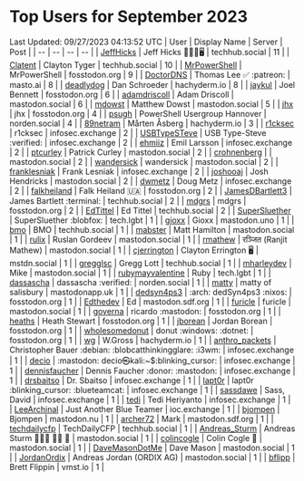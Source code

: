 # Top Users for September 2023
Last Updated: 09/27/2023 04:13:52 UTC
| User | Display Name | Server | Post |
| -- | -- | -- | -- |
| [JeffHicks](https://techhub.social/@JeffHicks) | Jeff Hicks 🐶🎼🍷🖥️ | techhub.social | 11 |
| [Clatent](https://techhub.social/@Clatent) | Clayton Tyger | techhub.social | 10 |
| [MrPowerShell](https://fosstodon.org/@MrPowerShell) | MrPowerShell | fosstodon.org | 9 |
| [DoctorDNS](https://masto.ai/@DoctorDNS) | Thomas Lee ✅ :patreon: | masto.ai | 8 |
| [deadlydog](https://hachyderm.io/@deadlydog) | Dan Schroeder | hachyderm.io | 8 |
| [jaykul](https://fosstodon.org/@jaykul) | Joel Bennett | fosstodon.org | 6 |
| [adamdriscoll](https://mastodon.social/@adamdriscoll) | Adam Driscoll | mastodon.social | 6 |
| [mdowst](https://mastodon.social/@mdowst) | Matthew Dowst | mastodon.social | 5 |
| [jhx](https://fosstodon.org/@jhx) | jhx | fosstodon.org | 4 |
| [psugh](https://norden.social/@psugh) | PowerShell Usergroup Hannover | norden.social | 4 |
| [89netram](https://hachyderm.io/@89netram) | Mårten Åsberg | hachyderm.io | 3 |
| [r1cksec](https://infosec.exchange/@r1cksec) | r1cksec | infosec.exchange | 2 |
| [USBTypeSTeve](https://infosec.exchange/@USBTypeSTeve) | USB Type-Steve :verified: | infosec.exchange | 2 |
| [ehmiiz](https://infosec.exchange/@ehmiiz) | Emil Larsson | infosec.exchange | 2 |
| [ptcurley](https://mastodon.social/@ptcurley) | Patrick Curley | mastodon.social | 2 |
| [crohnenberg](https://mastodon.social/@crohnenberg) |  | mastodon.social | 2 |
| [wandersick](https://mastodon.social/@wandersick) | wandersick | mastodon.social | 2 |
| [franklesniak](https://infosec.exchange/@franklesniak) | Frank Lesniak | infosec.exchange | 2 |
| [joshooaj](https://mastodon.social/@joshooaj) | Josh Hendricks | mastodon.social | 2 |
| [dwmetz](https://infosec.exchange/@dwmetz) | Doug Metz | infosec.exchange | 2 |
| [falkheiland](https://fosstodon.org/@falkheiland) | Falk Heiland 🇺🇦 | fosstodon.org | 2 |
| [JamesDBartlett3](https://techhub.social/@JamesDBartlett3) | James Bartlett :terminal: | techhub.social | 2 |
| [mdgrs](https://fosstodon.org/@mdgrs) | mdgrs | fosstodon.org | 2 |
| [EdTittel](https://techhub.social/@EdTittel) | Ed Tittel | techhub.social | 2 |
| [SuperSluether](https://tech.lgbt/@SuperSluether) | SuperSluether :blobfox: | tech.lgbt | 1 |
| [gioxx](https://mastodon.uno/@gioxx) | Gioxx | mastodon.uno | 1 |
| [bmo](https://techhub.social/@bmo) | BMO | techhub.social | 1 |
| [mabster](https://mastodon.social/@mabster) | Matt Hamilton | mastodon.social | 1 |
| [rulix](https://mastodon.social/@rulix) | Ruslan Gordeev | mastodon.social | 1 |
| [rmathew](https://mastodon.social/@rmathew) | रञ्जित (Ranjit Mathew) | mastodon.social | 1 |
| [cjerrington](https://mstdn.social/@cjerrington) | Clayton Errington 🖥️ | mstdn.social | 1 |
| [gregglsc](https://techhub.social/@gregglsc) | Gregg Lott | techhub.social | 1 |
| [mharleydev](https://mastodon.social/@mharleydev) | Mike | mastodon.social | 1 |
| [rubymayvalentine](https://tech.lgbt/@rubymayvalentine) | Ruby | tech.lgbt | 1 |
| [dassascha](https://norden.social/@dassascha) | dassascha :verified: | norden.social | 1 |
| [matty](https://mastodonapp.uk/@matty) | matty of salisbury | mastodonapp.uk | 1 |
| [dedsyn4ps3](https://fosstodon.org/@dedsyn4ps3) | :arch: dedSyn4ps3 :nixos: | fosstodon.org | 1 |
| [Edthedev](https://mastodon.sdf.org/@Edthedev) | Ed | mastodon.sdf.org | 1 |
| [furicle](https://mastodon.social/@furicle) | furicle | mastodon.social | 1 |
| [governa](https://fosstodon.org/@governa) | ricardo :mastodon: | fosstodon.org | 1 |
| [heaths](https://fosstodon.org/@heaths) | Heath Stewart | fosstodon.org | 1 |
| [jborean](https://fosstodon.org/@jborean) | Jordan Borean | fosstodon.org | 1 |
| [wholesomedonut](https://fosstodon.org/@wholesomedonut) | donut :windows: :dotnet: | fosstodon.org | 1 |
| [wg](https://hachyderm.io/@wg) | W.Gross | hachyderm.io | 1 |
| [anthro_packets](https://infosec.exchange/@anthro_packets) | Christopher Bauer :debian: ​:blobcatthinkingglare: :i3wm: | infosec.exchange | 1 |
| [decio](https://infosec.exchange/@decio) | :mastodon: decio㉿kali:~$:blinking_cursor: | infosec.exchange | 1 |
| [dennisfaucher](https://infosec.exchange/@dennisfaucher) | Dennis Faucher :donor: :mastodon: | infosec.exchange | 1 |
| [drsbaitso](https://infosec.exchange/@drsbaitso) | Dr. Sbaitso | infosec.exchange | 1 |
| [lapt0r](https://infosec.exchange/@lapt0r) | lapt0r :blinking_cursor: :blueteamcat: | infosec.exchange | 1 |
| [sassdawe](https://infosec.exchange/@sassdawe) | Sass, David | infosec.exchange | 1 |
| [tedi](https://infosec.exchange/@tedi) | Tedi Heriyanto | infosec.exchange | 1 |
| [LeeArchinal](https://ioc.exchange/@LeeArchinal) | Just Another Blue Teamer | ioc.exchange | 1 |
| [bjompen](https://mastodon.nu/@bjompen) | Bjompen | mastodon.nu | 1 |
| [archer72](https://mastodon.sdf.org/@archer72) | Mark | mastodon.sdf.org | 1 |
| [techdailycfp](https://techhub.social/@techdailycfp) | TechDailyCFP | techhub.social | 1 |
| [Andreas_Sturm](https://mastodon.social/@Andreas_Sturm) | Andreas Sturm 💚🚴🏻 🧗‍♂️ 🥋 | mastodon.social | 1 |
| [colincogle](https://mastodon.social/@colincogle) | Colin Cogle 🔵 | mastodon.social | 1 |
| [DaveMasonDotMe](https://mastodon.social/@DaveMasonDotMe) | Dave Mason | mastodon.social | 1 |
| [JordanOrdix](https://mastodon.social/@JordanOrdix) | Andreas Jordan (ORDIX AG) | mastodon.social | 1 |
| [bflipp](https://vmst.io/@bflipp) | Brett Flippin | vmst.io | 1 |
